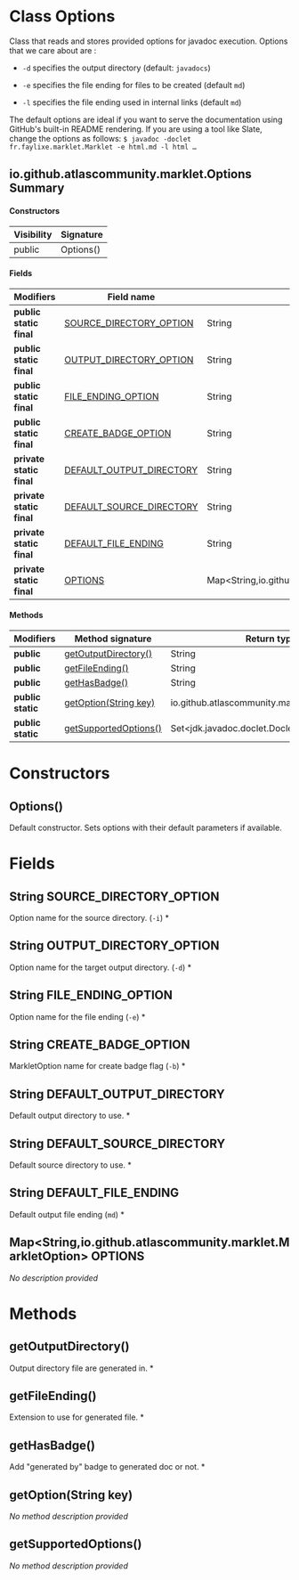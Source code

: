 Class Options
=============
Class that reads and stores provided options for javadoc execution. Options that we care about
 are :

 


  
* `-d` specifies the output directory (default: `javadocs`) 
  
* `-e` specifies the file ending for files to be created (default `md`)
  
* `-l` specifies the file ending used in internal links
 (default `md`)
 


 

 The default options are ideal if you want to serve the documentation using GitHub's
 built-in README rendering. If you are using a tool like Slate, change the options as follows: ```
 $ javadoc -doclet fr.faylixe.marklet.Marklet -e html.md -l html … ```

io.github.atlascommunity.marklet.Options Summary
-------
#### Constructors
| Visibility | Signature |
| ---------- | --------- |
| public     | Options() |
#### Fields
| Modifiers                | Field name                                                                               | Type                                                       |
| ------------------------ | ---------------------------------------------------------------------------------------- | ---------------------------------------------------------- |
| **public static final**  | [SOURCE_DIRECTORY_OPTION](#javalangstring-source_directory_option)                       | String                                                     |
| **public static final**  | [OUTPUT_DIRECTORY_OPTION](#javalangstring-output_directory_option)                       | String                                                     |
| **public static final**  | [FILE_ENDING_OPTION](#javalangstring-file_ending_option)                                 | String                                                     |
| **public static final**  | [CREATE_BADGE_OPTION](#javalangstring-create_badge_option)                               | String                                                     |
| **private static final** | [DEFAULT_OUTPUT_DIRECTORY](#javalangstring-default_output_directory)                     | String                                                     |
| **private static final** | [DEFAULT_SOURCE_DIRECTORY](#javalangstring-default_source_directory)                     | String                                                     |
| **private static final** | [DEFAULT_FILE_ENDING](#javalangstring-default_file_ending)                               | String                                                     |
| **private static final** | [OPTIONS](#javautilmapjavalangstring-iogithubatlascommunitymarkletmarkletoption-options) | Map<String,io.github.atlascommunity.marklet.MarkletOption> |
#### Methods
| Modifiers         | Method signature                              | Return type                                    |
| ----------------- | --------------------------------------------- | ---------------------------------------------- |
| **public**        | [getOutputDirectory()](#getoutputdirectory)   | String                                         |
| **public**        | [getFileEnding()](#getfileending)             | String                                         |
| **public**        | [getHasBadge()](#gethasbadge)                 | String                                         |
| **public static** | [getOption(String key)](#getoptionstring-key) | io.github.atlascommunity.marklet.MarkletOption |
| **public static** | [getSupportedOptions()](#getsupportedoptions) | Set<jdk.javadoc.doclet.Doclet.Option>          |

Constructors
============
Options()
---------
Default constructor. Sets options with their default parameters if available.


Fields
======
String SOURCE_DIRECTORY_OPTION
----------------------------------------
Option name for the source directory. (`-i`) *


String OUTPUT_DIRECTORY_OPTION
----------------------------------------
Option name for the target output directory. (`-d`) *


String FILE_ENDING_OPTION
-----------------------------------
Option name for the file ending (`-e`) *


String CREATE_BADGE_OPTION
------------------------------------
MarkletOption name for create badge flag (`-b`) *


String DEFAULT_OUTPUT_DIRECTORY
-----------------------------------------
Default output directory to use. *


String DEFAULT_SOURCE_DIRECTORY
-----------------------------------------
Default source directory to use. *


String DEFAULT_FILE_ENDING
------------------------------------
Default output file ending (`md`) *


Map<String,io.github.atlascommunity.marklet.MarkletOption> OPTIONS
--------------------------------------------------------------------------------------
*No description provided*


Methods
=======
getOutputDirectory()
--------------------
Output directory file are generated in. *


getFileEnding()
---------------
Extension to use for generated file. *


getHasBadge()
-------------
Add "generated by" badge to generated doc or not. *


getOption(String key)
---------------------
*No method description provided*


getSupportedOptions()
---------------------
*No method description provided*


